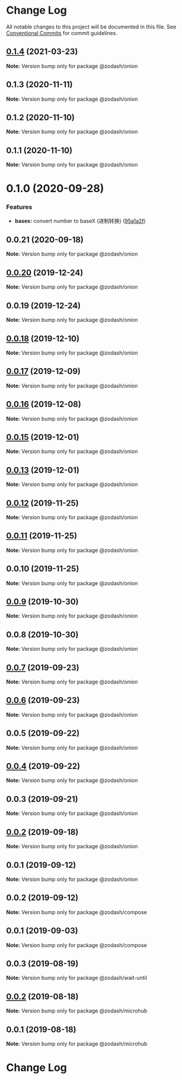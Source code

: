 # Change Log

All notable changes to this project will be documented in this file.
See [Conventional Commits](https://conventionalcommits.org) for commit guidelines.

## [0.1.4](https://github.com/zcorky/zodash/compare/@zodash/onion@0.1.3...@zodash/onion@0.1.4) (2021-03-23)

**Note:** Version bump only for package @zodash/onion





## 0.1.3 (2020-11-11)

**Note:** Version bump only for package @zodash/onion





## 0.1.2 (2020-11-10)

**Note:** Version bump only for package @zodash/onion





## 0.1.1 (2020-11-10)

**Note:** Version bump only for package @zodash/onion





# 0.1.0 (2020-09-28)


### Features

* **basex:** convert number to baseX (进制转换) ([95a1a2f](https://github.com/zcorky/zodash/commit/95a1a2f361d73de5caa3b8e297c1643e97e40983))





## 0.0.21 (2020-09-18)

**Note:** Version bump only for package @zodash/onion





## [0.0.20](https://github.com/zcorky/zodash/compare/@zodash/onion@0.0.19...@zodash/onion@0.0.20) (2019-12-24)

**Note:** Version bump only for package @zodash/onion





## 0.0.19 (2019-12-24)

**Note:** Version bump only for package @zodash/onion





## [0.0.18](https://github.com/zcorky/zodash/compare/@zodash/onion@0.0.17...@zodash/onion@0.0.18) (2019-12-10)

**Note:** Version bump only for package @zodash/onion





## [0.0.17](https://github.com/zcorky/zodash/compare/@zodash/onion@0.0.16...@zodash/onion@0.0.17) (2019-12-09)

**Note:** Version bump only for package @zodash/onion





## [0.0.16](https://github.com/zcorky/zodash/compare/@zodash/onion@0.0.15...@zodash/onion@0.0.16) (2019-12-08)

**Note:** Version bump only for package @zodash/onion





## [0.0.15](https://github.com/zcorky/zodash/compare/@zodash/onion@0.0.13...@zodash/onion@0.0.15) (2019-12-01)

**Note:** Version bump only for package @zodash/onion





## [0.0.13](https://github.com/zcorky/zodash/compare/@zodash/onion@0.0.12...@zodash/onion@0.0.13) (2019-12-01)

**Note:** Version bump only for package @zodash/onion





## [0.0.12](https://github.com/zcorky/zodash/compare/@zodash/onion@0.0.11...@zodash/onion@0.0.12) (2019-11-25)

**Note:** Version bump only for package @zodash/onion





## [0.0.11](https://github.com/zcorky/zodash/compare/@zodash/onion@0.0.10...@zodash/onion@0.0.11) (2019-11-25)

**Note:** Version bump only for package @zodash/onion





## 0.0.10 (2019-11-25)

**Note:** Version bump only for package @zodash/onion





## [0.0.9](https://github.com/zcorky/zodash/compare/@zodash/onion@0.0.8...@zodash/onion@0.0.9) (2019-10-30)

**Note:** Version bump only for package @zodash/onion





## 0.0.8 (2019-10-30)

**Note:** Version bump only for package @zodash/onion





## [0.0.7](https://github.com/zcorky/zodash/compare/@zodash/onion@0.0.6...@zodash/onion@0.0.7) (2019-09-23)

**Note:** Version bump only for package @zodash/onion





## [0.0.6](https://github.com/zcorky/zodash/compare/@zodash/onion@0.0.5...@zodash/onion@0.0.6) (2019-09-23)

**Note:** Version bump only for package @zodash/onion





## 0.0.5 (2019-09-22)

**Note:** Version bump only for package @zodash/onion





## [0.0.4](https://github.com/zcorky/zodash/compare/@zodash/onion@0.0.3...@zodash/onion@0.0.4) (2019-09-22)

**Note:** Version bump only for package @zodash/onion





## 0.0.3 (2019-09-21)

**Note:** Version bump only for package @zodash/onion





## [0.0.2](https://github.com/zcorky/zodash/compare/@zodash/onion@0.0.1...@zodash/onion@0.0.2) (2019-09-18)

**Note:** Version bump only for package @zodash/onion





## 0.0.1 (2019-09-12)

**Note:** Version bump only for package @zodash/onion





## 0.0.2 (2019-09-12)

**Note:** Version bump only for package @zodash/compose





## 0.0.1 (2019-09-03)

**Note:** Version bump only for package @zodash/compose





## 0.0.3 (2019-08-19)

**Note:** Version bump only for package @zodash/wait-until





## [0.0.2](https://github.com/zcorky/zodash/compare/@zodash/microhub@0.0.1...@zodash/microhub@0.0.2) (2019-08-18)

**Note:** Version bump only for package @zodash/microhub





## 0.0.1 (2019-08-18)

**Note:** Version bump only for package @zodash/microhub





# Change Log
